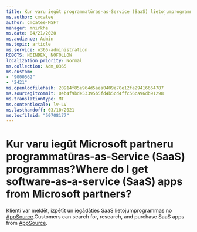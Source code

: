 ```yaml
---
title: Kur varu iegūt programmatūras-as-Service (SaaS) lietojumprogrammas?
ms.author: cmcatee
author: cmcatee-MSFT
manager: mnirkhe
ms.date: 04/21/2020
ms.audience: Admin
ms.topic: article
ms.service: o365-administration
ROBOTS: NOINDEX, NOFOLLOW
localization_priority: Normal
ms.collection: Adm_O365
ms.custom:
- "9000562"
- "2421"
ms.openlocfilehash: 20914f85e964d5aea0409e70e12fe29416664787
ms.sourcegitcommit: 0eb4f9bde53395b5fd4b5cd4ffc56ca96db91298
ms.translationtype: MT
ms.contentlocale: lv-LV
ms.lasthandoff: 03/10/2021
ms.locfileid: "50708177"
---
```

# <a name="where-do-i-get-software-as-a-service-saas-apps-from-microsoft-partners"></a><span data-ttu-id="b5630-102">Kur varu iegūt Microsoft partneru programmatūras-as-Service (SaaS) programmas?</span><span class="sxs-lookup"><span data-stu-id="b5630-102">Where do I get software-as-a-service (SaaS) apps from Microsoft partners?</span></span>

<span data-ttu-id="b5630-103">Klienti var meklēt, izpētīt un iegādāties SaaS lietojumprogrammas no [AppSource](https://appsource.microsoft.com).</span><span class="sxs-lookup"><span data-stu-id="b5630-103">Customers can search for, research, and purchase SaaS apps from [AppSource](https://appsource.microsoft.com).</span></span>